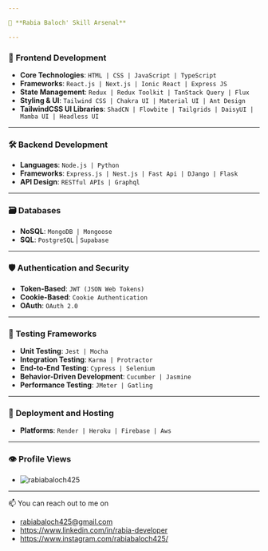 ```yaml
---

🚀 **Rabia Baloch' Skill Arsenal**

---
```


### 🎨 **Frontend Development**
- **Core Technologies**: `HTML | CSS | JavaScript | TypeScript`
- **Frameworks**: `React.js | Next.js | Ionic React | Express JS `
- **State Management**: `Redux | Redux Toolkit | TanStack Query | Flux`
- **Styling & UI**: `Tailwind CSS | Chakra UI | Material UI | Ant Design`
- **TailwindCSS UI Libraries**: `ShadCN | Flowbite | Tailgrids | DaisyUI | Mamba UI | Headless UI`

---

### 🛠 **Backend Development**
- **Languages**: `Node.js | Python`
- **Frameworks**: `Express.js | Nest.js | Fast Api | DJango | Flask`
- **API Design**: `RESTful APIs | Graphql`

---

### 🗃 **Databases**
- **NoSQL**: `MongoDB | Mongoose`
- **SQL**: `PostgreSQL` | `Supabase`

---

### 🛡 **Authentication and Security**
- **Token-Based**: `JWT (JSON Web Tokens)`
- **Cookie-Based**: `Cookie Authentication`
- **OAuth**: `OAuth 2.0`


---

### 🧪 **Testing Frameworks**
- **Unit Testing**: `Jest | Mocha`
- **Integration Testing**: `Karma | Protractor`
- **End-to-End Testing**: `Cypress | Selenium`
- **Behavior-Driven Development**: `Cucumber | Jasmine`
- **Performance Testing**: `JMeter | Gatling`


---

### 🚀 **Deployment and Hosting**
- **Platforms**: `Render | Heroku | Firebase | Aws`
  
---

### 👁️ **Profile Views**
-  <p > <img src="https://komarev.com/ghpvc/?username=rabiabaloch425&label=Profile%20views&color=0e75b6&style=flat" alt="rabiabaloch425" /> </p>
  
---

📫 You can reach out to me on
- rabiabaloch425@gmail.com
- https://www.linkedin.com/in/rabia-developer
- https://www.instagram.com/rabiabaloch425/

